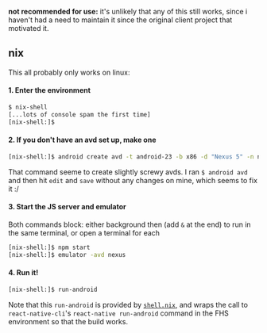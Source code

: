 **not recommended for use:** it's unlikely that any of this still works, since i haven't had a need to maintain it since the original client project that motivated it.

## nix

This all probably only works on linux:

#### 1. Enter the environment

```bash
$ nix-shell
[...lots of console spam the first time]
[nix-shell:]$
```

#### 2. If you don't have an avd set up, make one

```bash
[nix-shell:]$ android create avd -t android-23 -b x86 -d "Nexus 5" -n nexus
```

That command seeme to create slightly screwy avds. I ran `$ android avd` and then hit `edit` and `save` without any changes on mine, which seems to fix it :/

#### 3. Start the JS server and emulator

Both commands block: either background then (add `&` at the end) to run in the same terminal, or open a terminal for each

```bash
[nix-shell:]$ npm start
[nix-shell:]$ emulator -avd nexus
```


#### 4. Run it!

```bash
[nix-shell:]$ run-android
```

Note that this `run-android` is provided by [`shell.nix`](./shell.nix), and wraps the call to `react-native-cli`'s `react-native run-android` command in the FHS environment so that the build works.
